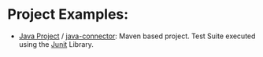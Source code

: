 # Project Examples:
- [Java Project](https://github.com/ModelN/batam/tree/master/examples/java-project) / [java-connector](https://github.com/ModelN/batam/tree/master/connectors/java-connector): Maven based project. Test Suite executed using the [Junit](http://junit.org/) Library.